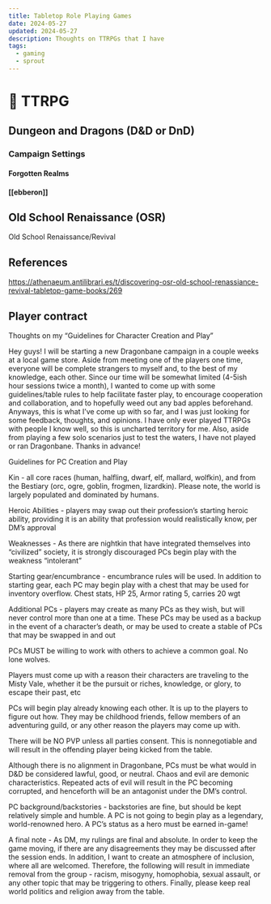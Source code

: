```yaml
---
title: Tabletop Role Playing Games
date: 2024-05-27
updated: 2024-05-27
description: Thoughts on TTRPGs that I have
tags:
  - gaming
  - sprout
---
```

# 🏰 TTRPG

## Dungeon and Dragons (D&D or DnD)

### Campaign Settings
#### Forgotten Realms

#### [[ebberon]] 


## Old School Renaissance (OSR)

Old School Renaissance/Revival

## References
https://athenaeum.antilibrari.es/t/discovering-osr-old-school-renassiance-revival-tabletop-game-books/269

## Player contract
Thoughts on my “Guidelines for Character Creation and Play”

Hey guys!  I will be starting a new Dragonbane campaign in a couple weeks at a local game store.  Aside from meeting one of the players one time, everyone will be complete strangers to myself and, to the best of my knowledge, each other.  Since our time will be somewhat limited (4-5ish hour sessions twice a month), I wanted to come up with some guidelines/table rules to help facilitate faster play, to encourage cooperation and collaboration, and to hopefully weed out any bad apples beforehand.  Anyways, this is what I’ve come up with so far, and I was just looking for some feedback, thoughts, and opinions.  I have only ever played TTRPGs with people I know well, so this is uncharted territory for me.  Also, aside from playing a few solo scenarios just to test the waters, I have not played or ran Dragonbane.  Thanks in advance!

Guidelines for PC Creation and Play

Kin - all core races (human, halfling, dwarf, elf, mallard, wolfkin), and from the Bestiary (orc, ogre, goblin, frogmen, lizardkin).  Please note, the world is largely populated and dominated by humans. 

Heroic Abilities - players may swap out their profession’s starting heroic ability, providing it is an ability that profession would realistically know, per DM’s approval

Weaknesses - As there are nightkin that have integrated themselves into “civilized” society, it is strongly discouraged PCs begin play with the weakness “intolerant”

Starting gear/encumbrance - encumbrance rules will be used.  In addition to starting gear, each PC may begin play with a chest that may be used for inventory overflow. 
Chest stats, HP 25, Armor rating 5, carries 20 wgt 

Additional PCs - players may create as many PCs as they wish, but will never control more than one at a time.  These PCs may be used as a backup in the event of a character’s death, or may be used to create a stable of PCs that may be swapped in and out

PCs MUST be willing to work with others to achieve a common goal.  No lone wolves.  

Players must come up with a reason their characters are traveling to the Misty Vale, whether it be the pursuit or riches, knowledge, or glory, to escape their past, etc

PCs will begin play already knowing each other.  It is up to the players to figure out how.  They may be childhood friends, fellow members of an adventuring guild, or any other reason the players may come up with.  

There will be NO PVP unless all parties consent.  This is nonnegotiable and will result in the offending player being kicked from the table.  

Although there is no alignment in Dragonbane, PCs must be what would in D&D be considered lawful, good, or neutral.  Chaos and evil are demonic characteristics.  Repeated acts of evil will result in the PC becoming corrupted, and henceforth will be an antagonist under the DM’s control.  

PC background/backstories - backstories are fine, but should be kept relatively simple and humble.  A PC is not going to begin play as a legendary, world-renowned hero.  A PC’s status as a hero must be earned in-game!

A final note - As DM, my rulings are final and absolute.  In order to keep the game moving, if there are any disagreements they may be discussed after the session ends.  In addition, I want to create an atmosphere of inclusion, where all are welcomed.  Therefore, the following will result in immediate removal from the group - racism, misogyny, homophobia, sexual assault, or any other topic that may be triggering to others.  Finally, please keep real world politics and religion away from the table.  